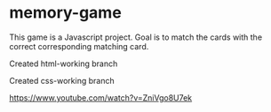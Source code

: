 # memory-game

This game is a Javascript project.  Goal is to match the cards with the correct corresponding matching card.

Created html-working branch

Created css-working branch





https://www.youtube.com/watch?v=ZniVgo8U7ek